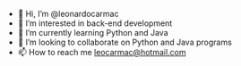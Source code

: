 - 👋 Hi, I’m @leonardocarmac
- 👀 I’m interested in back-end development
- 🌱 I’m currently learning Python and Java
- 💞️ I’m looking to collaborate on Python and Java programs
- 📫 How to reach me leocarmac@hotmail.com

<!---
leonardocarmac/leonardocarmac is a ✨ special ✨ repository because its `README.md` (this file) appears on your GitHub profile.
You can click the Preview link to take a look at your changes.
--->
